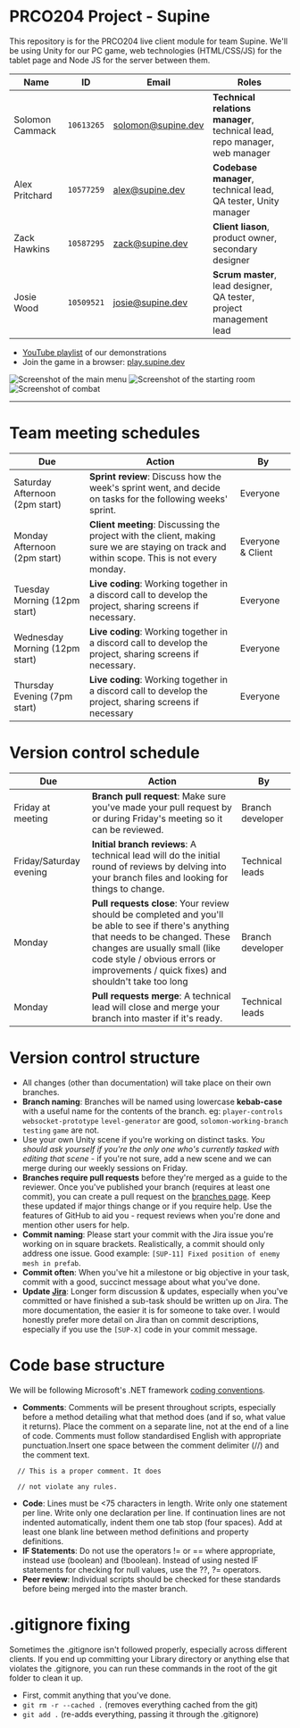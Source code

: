 # PRCO204 Project - Supine
This repository is for the PRCO204 live client module for team Supine. We'll be using Unity for our PC game, web technologies (HTML/CSS/JS) for the tablet page and Node JS for the server between them.

Name|ID|Email|Roles|
---|---|---|---
Solomon Cammack|`10613265`|solomon@supine.dev|**Technical relations manager**, technical lead, repo manager, web manager
Alex Pritchard|`10577259`|alex@supine.dev|**Codebase manager**, technical lead, QA tester, Unity manager
Zack Hawkins|`10587295`|zack@supine.dev|**Client liason**, product owner, secondary designer
Josie Wood|`10509521`|josie@supine.dev|**Scrum master**, lead designer, QA tester, project management lead


- [YouTube playlist](https://www.youtube.com/playlist?list=PL6ksOWkFD7fa1cVO3ClEAlgyDCnsfLo5C) of our demonstrations
- Join the game in a browser: [play.supine.dev](https://play.supine.dev)

![Screenshot of the main menu](https://media.supine.dev/screenshots/Screenshot_139.png)
![Screenshot of the starting room](https://media.supine.dev/screenshots/Screenshot_140.png)
![Screenshot of combat](https://media.supine.dev/screenshots/Screenshot_141.png)

----

# Team meeting schedules
Due|Action|By
---|---|---
Saturday Afternoon (2pm start) | **Sprint review**: Discuss how the week's sprint went, and decide on tasks for the following weeks' sprint.|Everyone
Monday Afternoon (2pm start)|**Client meeting**: Discussing the project with the client, making sure we are staying on track and within scope. This is not every monday. |Everyone & Client
Tuesday Morning (12pm start)|**Live coding**: Working together in a discord call to develop the project, sharing screens if necessary.|Everyone
Wednesday Morning (12pm start)|**Live coding**: Working together in a discord call to develop the project, sharing screens if necessary.|Everyone
Thursday Evening (7pm start)|**Live coding**: Working together in a discord call to develop the project, sharing screens if necessary|Everyone

# Version control schedule
Due|Action|By
---|---|---
Friday at meeting|**Branch pull request**: Make sure you've made your pull request by or during Friday's meeting so it can be reviewed.|Branch developer
Friday/Saturday evening|**Initial branch reviews**: A technical lead will do the initial round of reviews by delving into your branch files and looking for things to change.|Technical leads
Monday|**Pull requests close**: Your review should be completed and you'll be able to see if there's anything that needs to be changed. These changes are usually small (like code style / obvious errors or improvements / quick fixes) and shouldn't take too long|Branch developer
Monday|**Pull requests merge**: A technical lead will close and merge your branch into master if it's ready.|Technical leads

# Version control structure
- All changes (other than documentation) will take place on their own branches.
- **Branch naming**: Branches will be named using lowercase **kebab-case** with a useful name for the contents of the branch. eg: `player-controls` `websocket-prototype` `level-generator` are good, `solomon-working-branch` `testing` `game` are not.
- Use your own Unity scene if you're working on distinct tasks. *You should ask yourself if you're the only one who's currently tasked with editing that scene* - if you're not sure, add a new scene and we can merge during our weekly sessions on Friday.
- **Branches require pull requests** before they're merged as a guide to the reviewer. Once you've published your branch (requires at least one commit), you can create a pull request on the [branches page](https://github.com/Plymouth-University/prco204-supine/branches). Keep these updated if major things change or if you require help. Use the features of GitHub to aid you - request reviews when you're done and mention other users for help.
- **Commit naming**: Please start your commit with the Jira issue you're working on in square brackets. Realistically, a commit should only address one issue. Good example: `[SUP-11] Fixed position of enemy mesh in prefab`.
- **Commit often**: When you've hit a milestone or big objective in your task, commit with a good, succinct message about what you've done.
- **Update [Jira](https://jira.slmn.io/projects/SUP)**: Longer form discussion & updates, especially when you've committed or have finished a sub-task should be written up on Jira. The more documentation, the easier it is for someone to take over. I would honestly prefer more detail on Jira than on commit descriptions, especially if you use the `[SUP-X]` code in your commit message.

# Code base structure
We will be following Microsoft's .NET framework [coding conventions](https://docs.microsoft.com/en-us/dotnet/csharp/programming-guide/inside-a-program/coding-conventions).

- **Comments**: 
Comments will be present throughout scripts, especially before a method detailing what that method does (and if so, what value it returns). Place the comment on a separate line, not at the end of a line of code. Comments must follow standardised English with appropriate punctuation.Insert one space between the comment delimiter (//) and the comment text. 

```
  // This is a proper comment. It does
  
  // not violate any rules.
  ```
  
- **Code**: Lines must be <75 characters in length. Write only one statement per line. Write only one declaration per line. If continuation lines are not indented automatically, indent them one tab stop (four spaces). Add at least one blank line between method definitions and property definitions.
- **IF Statements**: Do not use the operators != or == where appropriate, instead use (boolean) and (!boolean). Instead of using nested IF statements for checking for null values, use the ??, ?= operators.
- **Peer review**: Individual scripts should be checked for these standards before being merged into the master branch.

# .gitignore fixing
Sometimes the .gitignore isn't followed properly, especially across different clients. If you end up committing your Library directory or anything else that violates the .gitignore, you can run these commands in the root of the git folder to clean it up.

- First, commit anything that you've done.
- `git rm -r --cached .` (removes everything cached from the git)
- `git add .` (re-adds everything, passing it through the .gitignore)
